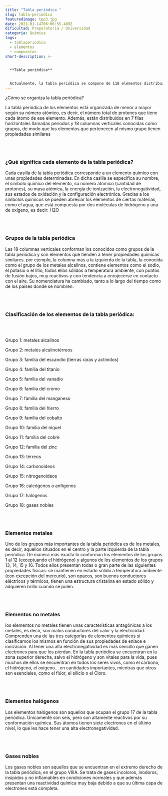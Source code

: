 ```yaml
---
title: "Tabla periódica "
slug: tabla-periodica
featuredimage: tpp3.jpg
date: 2021-01-14T06:06:55.489Z
dificultad: Preparatoria / Universidad
categoria: Química
tags:
  - tablaperiodica
  - elementos
  - compuestos
short-description: >-
  

  **Tabla periódica**


  Actualmente, la tabla periódica se compone de 118 elementos distribuidos en 7 filas horizontales llamadas periodos y 18 columnas verticales, conocidas como grupos.
---
```



¿Cómo se organiza la tabla periódica?

La tabla periódica de los elementos está organizada de menor a mayor según su número atómico, es decir, el número total de protones que tiene cada átomo de ese elemento. Además, están distribuidos en 7 filas horizontales llamadas periodos y 18 columnas verticales conocidas como grupos, de modo que los elementos que pertenecen al mismo grupo tienen propiedades similares

<br/> <br/>

### ¿Qué significa cada elemento de la tabla periódica?

Cada casilla de la tabla periódica corresponde a un elemento químico con unas propiedades determinadas. En dicha casilla se especifica su nombre, el símbolo químico del elemento, su número atómico (cantidad de protones), su masa atómica, la energía de ionización, la electronegatividad, sus estados de oxidación y la configuración electrónica. Gracias a los símbolos químicos se pueden abreviar los elementos de ciertas materias, como el agua, que está compuesta por dos moléculas de hidrógeno y una de oxígeno, es decir: H2O

<br/> <br/>

### Grupos de la tabla periódica

Las 18 columnas verticales conforman los conocidos como grupos de la tabla periódica y son elementos que tienden a tener propiedades químicas similares. por ejemplo, la columna más a la izquierda de la tabla, la conocida como el grupo de los metales alcalinos, contiene elementos como el sodio, el potasio o el litio, todos ellos sólidos a temperatura ambiente, con puntos de fusión bajos, muy reactivos y con tendencia a enrojecerse en contacto con el aire. Su nomenclatura ha cambiado, tanto a lo largo del tiempo como de los países donde se nombren.

<br/> <br/>

### Clasificación de los elementos de la tabla periódica:

<br/> <br/>

Grupo 1: metales alcalinos

Grupo 2: metales alcalinotérreos

Grupo 3: familia del escandio (tierras raras y actínidos)

Grupo 4: familia del titanio

Grupo 5: familia del vanadio

Grupo 6: familia del cromo

Grupo 7: familia del manganeso

Grupo 8: familia del hierro

Grupo 9: familia del cobalto

Grupo 10: familia del níquel

Grupo 11: familia del cobre

Grupo 12: familia del zinc

Grupo 13: térreos

Grupo 14: carbonoideos

Grupo 15: nitrogenoideos

Grupo 16: calcógenos o anfígenos

Grupo 17: halógenos

Grupo 18: gases nobles

<br/> <br/>

### Elementos metales 

Uno de los grupos más importantes de la tabla periódica es de los metales, es decir, aquellos situados en el centro y la parte izquierda de la tabla periódica. De manera más exacta lo conforman los elementos de los grupos 1 al 12 (exceptuando el hidrógeno) y algunos de los elementos de los grupos 13, 14, 15 y 16. Todos ellos presentan todas o gran parte de las siguientes propiedades físicas: se mantienen en estado sólido a temperatura ambiente (con excepción del mercurio), son opacos, son buenos conductores eléctricos y térmicos, tienen una estructura cristalina en estado sólido y adquieren brillo cuando se pulen.

<br/> <br/>

### Elementos no metales 

los elementos no metales tienen unas características antagónicas a los metales, es decir, son malos conductores del calor y la electricidad. Comprenden una de las tres categorías de elementos químicos si clasificamos los mismos en función de sus propiedades de enlace e ionización. Al tener una alta electronegatividad es más sencillo que ganen electrones para que los pierdan. En la tabla periódica se encuentran en la zona superior derecha, salvo el hidrógeno y son vitales para la vida, pues muchos de ellos se encuentran en todos los seres vivos, como el carbono, el hidrógeno, el oxígeno... en cantidades importantes, mientras que otros son esenciales, como el flúor, el silicio o el Cloro.

<br/> <br/>

### Elementos halógenos 

Los elementos halógenos son aquellos que ocupan el grupo 17 de la tabla periódica. Únicamente son seis, pero son altamente reactivos por su conformación química. Sus átomos tienen siete electrones en el último nivel, lo que les hace tener una alta electronegatividad.

<br/> <br/>

### Gases nobles

Los gases nobles son aquellos que se encuentran en el extremo derecho de la tabla periódica, en el grupo VIIIA. Se trata de gases incoloros, inodoros, insípidos y no inflamables en condiciones normales y que además presentan una reactividad química muy baja debido a que su última capa de electrones está completa.